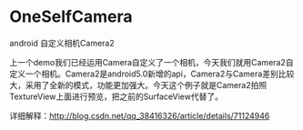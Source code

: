 # OneSelfCamera
android 自定义相机Camera2

上一个demo我们已经运用Camera自定义了一个相机，今天我们就用Camera2自定义一个相机。Camera2是android5.0新增的api，Camera2与Camera差别比较大，采用了全新的模式，功能更加强大。今天这个例子就是Camera2拍照TextureView上面进行预览，把之前的SurfaceView代替了。

详细解释：http://blog.csdn.net/qq_38416326/article/details/71124946

